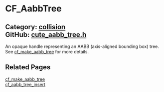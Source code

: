 [](../header.md ':include')

# CF_AabbTree

Category: [collision](/api_reference?id=collision)  
GitHub: [cute_aabb_tree.h](https://github.com/RandyGaul/cute_framework/blob/master/include/cute_aabb_tree.h)  
---

An opaque handle representing an AABB (axis-aligned bounding box) tree. See [cf_make_aabb_tree](/collision/cf_make_aabb_tree.md) for more details.

## Related Pages

[cf_make_aabb_tree](/collision/cf_make_aabb_tree.md)  
[cf_aabb_tree_insert](/collision/cf_aabb_tree_insert.md)  

